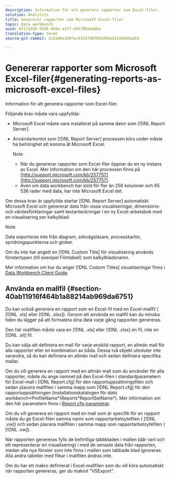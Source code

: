 ```yaml
---
description: Information för att generera rapporter som Excel-filer.
solution: Analytics
title: Genererar rapporter som Microsoft Excel-filer
topic: Data workbench
uuid: 0717a916-93d6-4b8e-a2ff-e9179ba4a66e
translation-type: tm+mt
source-git-commit: 2cba66a160fec9154796f093d04a422a5b0da265

---
```



# Genererar rapporter som Microsoft Excel-filer{#generating-reports-as-microsoft-excel-files}

Information för att generera rapporter som Excel-filer.

Följande krav måste vara uppfyllda:

* Microsoft Excel måste vara installerat på samma dator som [!DNL Report Server].
* Användarkontot som [!DNL Report Server] processen körs under måste ha behörighet att komma åt Microsoft Excel.

   >[!NOTE]
   >
   >
   >    
   >    
   >    * När du genererar rapporter som Excel-filer öppnar du en ny instans av Excel. Mer information om den här processen finns på [http://support.microsoft.com/kb/257757](http://support.microsoft.com/kb/257757).
   >    * Även om data workbench har stöd för fler än 256 kolumner och 65 536 rader med data, har inte Microsoft Excel det.


Om dessa krav är uppfyllda startar [!DNL Report Server] automatiskt Microsoft Excel och genererar data från vissa visualiseringar, dimensions- och värdesförklaringar samt textanteckningar i en ny Excel-arbetsbok med en visualisering per kalkylblad.

>[!NOTE]
>
>Data exporteras inte från diagram, sökvägsläsare, processkartor, spridningspunkterna och glober.

Om du inte har angett en [!DNL Custom Title] för visualisering används fönstertypen (till exempel Filmtabell) som kalkylbladsnamn.

Mer information om hur du anger [!DNL Custom Titles] visualiseringar finns i [Data Workbench Client Guide](https://docs.adobe.com/content/help/en/data-workbench/using/client/t-open-ins.html).

## Använda en mallfil {#section-40ab11916f464b1a88214ab969da6751}

Du kan också generera en rapport som en Excel-fil med en Excel-mallfil ( [!DNL .xls] eller [!DNL .xlsx]). Genom att använda en mallfil kan du minska tiden du lägger på att formatera dina data varje gång rapporten genereras.

Den här mallfilen måste vara en [!DNL .xls] eller [!DNL .xlsx] en fil, inte en [!DNL .xlt] fil.

Du kan välja att definiera en mall för varje enskild rapport, en allmän mall för alla rapporter eller en kombination av båda. Dessa två objekt utesluter inte varandra, så du kan definiera en allmän mall och sedan definiera specifika mallar.

Om du vill generera en rapport med en allmän mall som du använder för alla rapporter, måste du ange namnet på den Excel-filen i standardparametern för Excel-mall i [!DNL Report.cfg] för den rapportuppsättningsfilen och sedan placera mallfilen i samma mapp som [!DNL Report.cfg] för den rapportuppsättningen (installationskatalogen för *data workbench*\*ProfileName*\Reports\*ReportSetName*). Mer information om den här parametern finns i [Report.cfg-parametrar](../../../../../home/c-rpt-oview/c-rpt-param-ref/c-rpt-param.md#concept-838e59d72d3f4cb29ee15f5c7eb0ceff).

Om du vill generera en rapport med en mall som är specifik för en rapport måste du ge Excel-filen samma namn som rapportarbetsytefilen ( [!DNL .vw]) och sedan placera mallfilen i samma mapp som rapportarbetsytefilen ( [!DNL .vw]).

När rapporten genereras fylls de befintliga tabbbladen i mallen (där vart och ett representerar en visualisering) i med de senaste data från rapporten, medan alla nya fönster som inte finns i mallen som tabbade blad ignoreras. Alla andra tabeller med flikar i mallfilen ändras inte.

Om du har ett makro definierat i Excel-mallfilen som du vill köra automatiskt när rapporten genereras, ger du makrot &quot;VSExport&quot;.
